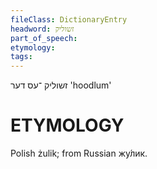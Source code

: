 ```yaml
---
fileClass: DictionaryEntry
headword: זשוליק
part_of_speech: 
etymology: 
tags: 
---
```

זשוליק
־עס
דער
'hoodlum'

ETYMOLOGY
===========
Polish żulik; from Russian жу́лик. 